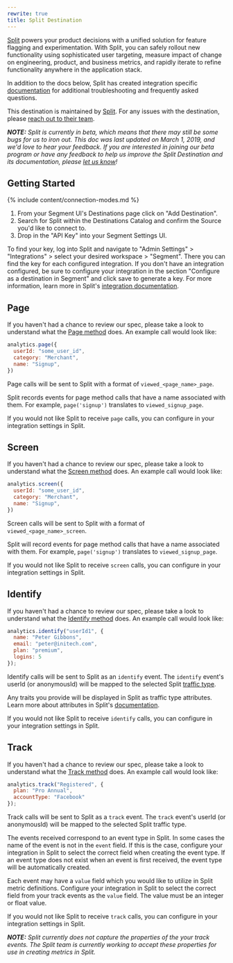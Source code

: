```yaml
---
rewrite: true
title: Split Destination
---
```


[Split](https://split.io/?utm_source=segmentio&utm_medium=docs&utm_campaign=partners) powers your product decisions with a unified solution for feature flagging and experimentation. With Split, you can safely rollout new functionality using sophisticated user targeting, measure impact of change on engineering, product, and business metrics, and rapidly iterate to refine functionality anywhere in the application stack.

In addition to the docs below, Split has created integration specific [documentation](https://docs.split.io/docs/segment#section-advanced-functionality) for additional troubleshooting and frequently asked questions.

This destination is maintained by [Split](https://split.io/?utm_source=segmentio&utm_medium=docs&utm_campaign=partners). For any issues with the destination, please [reach out to their team](https://help.split.io).


_**NOTE:** Split is currently in beta, which means that there may still be some bugs for us to iron out. This doc was last updated on March 1, 2019, and we'd love to hear your feedback. If you are interested in joining our beta program or have any feedback to help us improve the Split Destination and its documentation, please [let us know](https://help.split.io)!_

## Getting Started

{% include content/connection-modes.md %}

1. From your Segment UI's Destinations page click on "Add Destination".
2. Search for Split within the Destinations Catalog and confirm the Source you'd like to connect to.
3. Drop in the "API Key" into your Segment Settings UI.

To find your key, log into Split and navigate to "Admin Settings" > "Integrations" > select your desired workspace > "Segment". There you can find the key for each configured integration. If you don't have an integration configured, be sure to configure your integration in the section "Configure as a destination in Segment" and click save to generate a key.  For more information, learn more in Split's [integration documentation](https://docs.split.io/docs/segment).

## Page

If you haven't had a chance to review our spec, please take a look to understand what the [Page method](https://segment.com/docs/spec/page/) does. An example call would look like:

```js
analytics.page({
  userId: "some_user_id",
  category: "Merchant",
  name: "Signup",
})
```

Page calls will be sent to Split with a format of `viewed_<page_name>_page`.

Split records events for page method calls that have a name associated with them. For example, `page('signup')` translates to `viewed_signup_page`.

If you would not like Split to receive `page` calls, you can configure in your integration settings in Split.

## Screen

If you haven't had a chance to review our spec, please take a look to understand what the [Screen method](https://segment.com/docs/spec/page/) does. An example call would look like:

```js
analytics.screen({
  userId: "some_user_id",
  category: "Merchant",
  name: "Signup",
})
```

Screen calls will be sent to Split with a format of `viewed_<page_name>_screen`.

Split will record events for page method calls that have a name associated with them. For example, `page('signup')` translates to `viewed_signup_page`.

If you would not like Split to receive `screen` calls, you can configure in your integration settings in Split.


## Identify

If you haven't had a chance to review our spec, please take a look to understand what the [Identify method](https://segment.com/docs/spec/identify/) does. An example call would look like:

```js
analytics.identify("userId1", {
  name: "Peter Gibbons",
  email: "peter@initech.com",
  plan: "premium",
  logins: 5
});
```

Identify calls will be sent to Split as an `identify` event. The `identify` event's userId (or anonymousId) will be mapped to the selected Split [traffic type](https://docs.split.io/docs/selecting-the-traffic-type).

Any traits you provide will be displayed in Split as traffic type attributes. Learn more about attributes in Split's [documentation](https://docs.split.io/docs/identifying-customers).

If you would not like Split to receive `identify` calls, you can configure in your integration settings in Split.

## Track

If you haven't had a chance to review our spec, please take a look to understand what the [Track method](https://segment.com/docs/spec/track/) does. An example call would look like:

```js
analytics.track("Registered", {
  plan: "Pro Annual",
  accountType: "Facebook"
});
```

Track calls will be sent to Split as a `track` event. The `track` event's userId (or anonymousId) will be mapped to the selected Split traffic type.

The events received correspond to an event type in Split. In some cases the name of the event is not in the `event` field. If this is the case, configure your integration in Split to select the correct field when creating the event type. If an event type does not exist when an event is first received, the event type will be automatically created.

Each event may have a `value` field which you would like to utilize in Split metric definitions. Configure your integration in Split to select the correct field from your track events as the `value` field. The value must be an integer or float value.

If you would not like Split to receive `track` calls, you can configure in your integration settings in Split.

_**NOTE:** Split currently does not capture the properties of the your track events. The Split team is currently working to accept these properties for use in creating metrics in Split._
